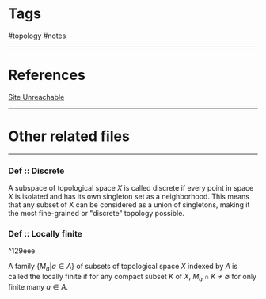 # Tags
#topology #notes 

---

# References
[Site Unreachable](https://math.harvard.edu/~auroux/131f19/)

---


# Other related files


---

### Def :: Discrete
A subspace of topological space $X$ is called discrete if every point in space $X$ is isolated and has its own singleton set as a neighborhood. This means that any subset of X can be considered as a union of singletons, making it the most fine-grained or "discrete" topology possible.


### Def :: Locally finite

^129eee

A family $\{M_{a}|a\in A\}$ of subsets of topological space $X$ indexed by $A$ is called the locally finite if for any compact subset $K$ of $X$, $M_{a}\cap K\not=\emptyset$ for only finite many $a\in A$.  